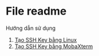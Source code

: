 # File readme 
Hướng dẫn sử dụng
1. [Tạo SSH Key bằng Linux](#SSH-Key-linux.md)
2. [Tạo SSH Key bằng MobaXterm ](#SSH-Key-MobaXterm.md)

